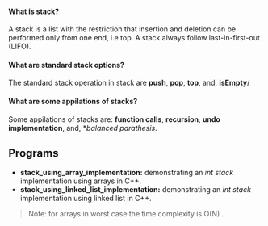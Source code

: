 #### What is stack? ####
A stack is a list with the restriction that insertion and deletion can be performed only from one end, i.e top. A stack always follow last-in-first-out (LIFO).

#### What are standard stack options? ####
The standard stack operation in stack are **push**, **pop**, **top**, and, **isEmpty**/

#### What are some appilations of stacks? ####
Some appilations of stacks are: **function calls**, **recursion**, **undo implementation**, and, **balanced parathesis*.

## Programs ###
- **stack_using_array_implementation:** demonstrating an *int stack* implementation using arrays in C++. 
- **stack_using_linked_list_implementation:** demonstrating an *int stack* implementation using linked list in C++. 

> Note: for arrays in worst case the time complexity is O(N)
.
